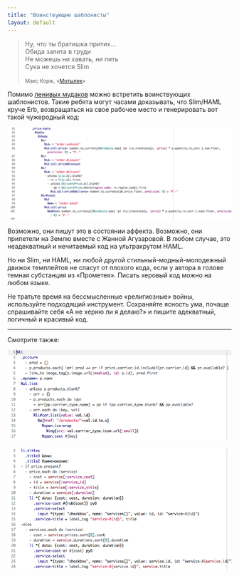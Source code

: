 ```yaml
---
title: "Воинствующие шаблонисты"
layout: default
---
```


<blockquote class="pull-right">
  <p>
    Ну, что ты братишка притих…<br />
    Обида залита в груди<br />
    Не можешь ни хавать, ни пить<br />
    Сука не хочется Slim
  </p>
  <small>
    Макс Корж, «<a href="https://www.youtube.com/watch?v=sdnbZkKvVDY">Мотылек</a>»
  </small>
</blockquote>

Помимо [ленивых мудаков](/posts/not-a-designer.html) можно встретить воинствующих шаблонистов. Такие ребята могут часами доказывать, что Slim/HAML круче Erb, возвращаться на свое рабочее место и генерировать вот такой чужеродный код:

![Ужасный HAML 2](../assets/haml-example-2.png)

Возможно, они пишут это в состоянии аффекта. Возможно, они прилетели на Землю вместе с Жанной Агузаровой. В любом случае, это неадекватный и нечитаемый код на ультракрутом HAML.

Но ни Slim, ни HAML, ни любой другой стильный-модный-молодежный движок темплейтов не спасут от плохого кода, если у автора в голове темная субстанция из «Прометея». Писать херовый код можно на любом языке.

Не тратьте время на бессмысленные «религиозные» войны, используйте подходящий инструмент. Сохраняйте ясность ума, почаще спрашивайте себя «А не херню ли я делаю?» и пишите адекватный, логичный и красивый код.

--------------------------------

Смотрите также:

![Ужасный HAML](../assets/haml-example-1.png)

![Ужасный Slim](../assets/slim-example-1.png)
